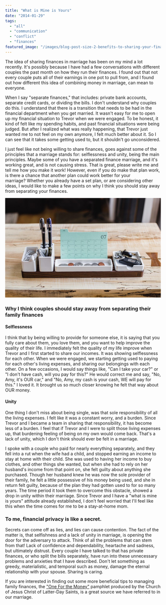 ```yaml
---
title: "What is Mine is Yours"
date: "2014-01-29"
tags:
  - "all"
  - "communication"
  - "conflict"
  - "finances"
featured_image: "/images/blog-post-size-2-benefits-to-sharing-your-finances.png"
---
```


The idea of sharing finances in marriage has been on my mind a lot recently. It's possibly because I have had a few conversations with different couples the past month on how they run their finances. I found out that not every couple puts all of their earnings in one pot to pull from, and I found out how different this idea of combining money in marriage, can mean to everyone.

When I say "separate finances," that includes: private bank accounts, separate credit cards, or dividing the bills. I don't understand why couples do this. I understand that there is a transition that needs to be had in the financial department when you get married. It wasn't easy for me to open up my financial situation to Trevor when we were engaged. To be honest, it kind of felt like my spending habits, and past financial situations were being judged. But after I realized what was really happening, that Trevor just wanted me to not feel on my own anymore, I felt much better about it. So I can see that it takes some getting used to, but it shouldn't go unconsidered.

I just feel like not being willing to share finances, goes against some of the principles that a marriage stands for: selflessness and unity, being the main principles. Maybe some of you have a separated finance marriage, and it's working great, and is not causing stress. That is great, please write me and tell me how you make it work! However, even if you do make that plan work, is there a chance that another plan could work better for your marriage? Whether you already have a set plan, or are considering other ideas, I would like to make a few points on why I think you should stay away from separating your finances.

![sharing incomes in marriage, sharing the finances, combining accounts in marriage](/images/jeff-sheldon-271733.jpg)

### Why I think couples should stay away from separating their family finances

#### Selflessness

I think that by being willing to provide for someone else, it is saying that you fully care about them, you love them, and you want to help improve the quality of their life. I immediately felt the quality of my life improve when Trevor and I first started to share our incomes. It was showing selflessness for each other. When we were engaged, we starting getting used to paying for each other's living expenses, and sharing our belongings with each other. On a few occasions, I would say things like, "Can I take your car?" or "I don't have cash, will you pay for this?" He would correct me and say, "No, Amy, it's OUR car," and "No, Amy, my cash is your cash, WE will pay for this." I loved it. It brought us so much closer knowing he felt that way about OUR money.

#### Unity

One thing I don't miss about being single, was that sole responsibility of all the living expenses. I felt like it was a constant worry, and a burden. Since Trevor and I became a team in sharing that responsibility, it has become less of a burden. I feel that if Trevor and I were to split those living expenses up, that burdening feeling of being on my own would come back. That's a lack of unity, which I don't think should ever be felt in a marriage.

I spoke with a couple who paid for nearly everything separately, and they fell into a rut when the wife had a child, and stopped earning an income to stay at home with their child. She was used to having her income to buy clothes, and other things she wanted, but when she had to rely on her husband's income from that point on, she felt guilty about anything she purchased. Though her husband knew he was now the sole provider of their family, he felt a little possessive of his money being used, and she in return felt guilty, because of the plan they had gotten used to for so many years. The time period it took them to overcome this obstacle, showed a drop in unity within their marriage. Since Trevor and I have a "what is mine is yours" attitude already established, I don't feel worried that I'll feel like this when the time comes for me to be a stay-at-home mom.

### To me, financial privacy is like a secret.

Secrets can come off as lies, and lies can cause contention. The fact of the matter is, that selfishness and a lack of unity in marriage, is opening the door for the adversary to attack. Think of all the problems that can stem from that! Lack of confidence and dependability, heartache and sadness, but ultimately distrust. Every couple I have talked to that has private finances, or who split the bills separately, have run into these unnecessary problems and anxieties that I have described. Don't let something as greedy, materialistic, and temporal such as money, damage the eternal relationship with your spouse. Sharing is caring.

If you are interested in finding out some more beneficial tips to managing family finances, the ["One For the Money"](https://www.lds.org/ensign/2007/09/one-for-the-money?lang=eng) pamphlet produced by the Church of Jesus Christ of Latter-Day Saints, is a great source we have referred to in our marriage.
